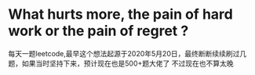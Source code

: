 # What hurts more, the pain of hard work or the pain of regret ?
每天一题leetcode,最早这个想法起源于2020年5月20日，最终断断续续刷过几题，如果当时坚持下来，预计现在也是500+题大佬了
不过现在也不算太晚
